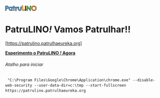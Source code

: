 ![Snap! Logo](src/snap_logo_sm.png)
# PatruLINO<em>!</em> Vamos Patrulhar!!

[https://patrulino.patrulhaeureka.org]

**[Esperimento o PatruLINO <em>!</em> Agora](https://patrulino.patrulhaeureka.org)**

###### Atalho para iniciar 

``` "C:\Program Files\Google\Chrome\Application\chrome.exe" --disable-web-security --user-data-dir=c:\tmp --start-fullscreen https://patrulino.patrulhaeureka.org```
